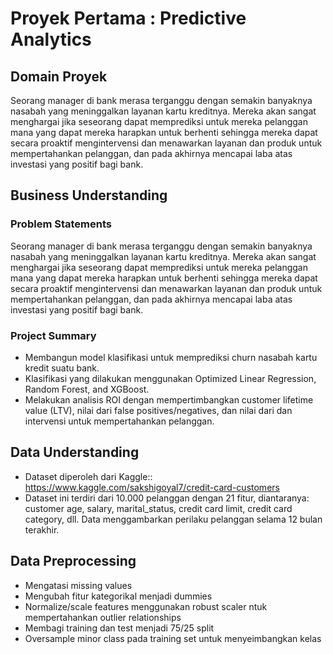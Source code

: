 # Proyek Pertama : Predictive Analytics

## Domain Proyek
Seorang manager di bank merasa terganggu dengan semakin banyaknya nasabah yang meninggalkan layanan kartu kreditnya. Mereka akan sangat menghargai jika seseorang dapat memprediksi untuk mereka pelanggan mana yang dapat mereka harapkan untuk berhenti sehingga mereka dapat secara proaktif mengintervensi dan menawarkan layanan dan produk untuk mempertahankan pelanggan, dan pada akhirnya mencapai laba atas investasi yang positif bagi bank.

## Business Understanding

### Problem Statements
Seorang manager di bank merasa terganggu dengan semakin banyaknya nasabah yang meninggalkan layanan kartu kreditnya. Mereka akan sangat menghargai jika seseorang dapat memprediksi untuk mereka pelanggan mana yang dapat mereka harapkan untuk berhenti sehingga mereka dapat secara proaktif mengintervensi dan menawarkan layanan dan produk untuk mempertahankan pelanggan, dan pada akhirnya mencapai laba atas investasi yang positif bagi bank.

### Project Summary
- Membangun model klasifikasi untuk memprediksi churn nasabah kartu kredit suatu bank.
- Klasifikasi yang dilakukan menggunakan Optimized Linear Regression, Random Forest, and XGBoost.
- Melakukan analisis ROI dengan mempertimbangkan customer lifetime value (LTV), nilai dari false positives/negatives, dan nilai dari dan intervensi untuk mempertahankan pelanggan.

## Data Understanding
- Dataset diperoleh dari Kaggle:: https://www.kaggle.com/sakshigoyal7/credit-card-customers
- Dataset ini terdiri dari 10.000 pelanggan dengan 21 fitur, diantaranya: customer age, salary, marital_status, credit card limit, credit card category, dll. Data menggambarkan perilaku pelanggan selama 12 bulan terakhir.

## Data Preprocessing
- Mengatasi missing values
- Mengubah fitur kategorikal menjadi dummies
- Normalize/scale features menggunakan robust scaler ntuk mempertahankan outlier relationships
- Membagi training dan test menjadi 75/25 split
- Oversample minor class pada training set untuk menyeimbangkan kelas
